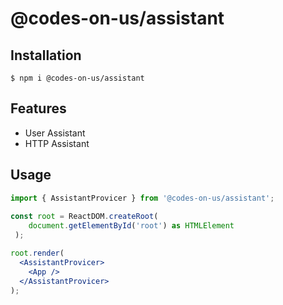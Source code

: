 # @codes-on-us/assistant

## Installation

```
$ npm i @codes-on-us/assistant
```

## Features

- User Assistant
- HTTP Assistant


## Usage

```jsx
import { AssistantProvicer } from '@codes-on-us/assistant';
 
const root = ReactDOM.createRoot(
	document.getElementById('root') as HTMLElement
 );

root.render(
  <AssistantProvicer>
    <App />
  </AssistantProvicer>
);
```
